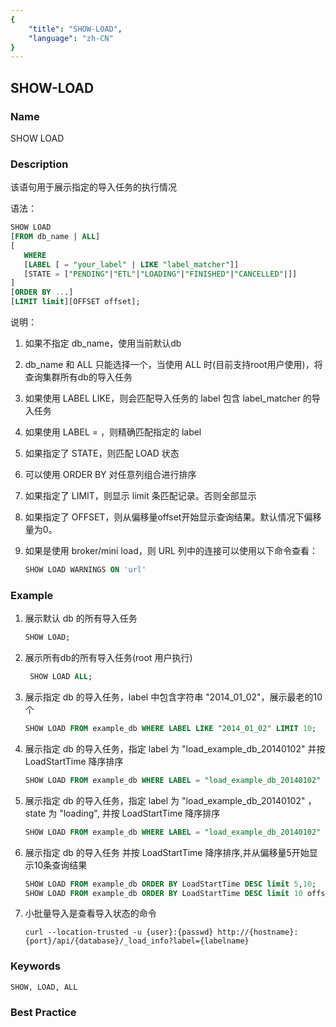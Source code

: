 ```yaml
---
{
    "title": "SHOW-LOAD",
    "language": "zh-CN"
}
---
```


<!--
Licensed to the Apache Software Foundation (ASF) under one
or more contributor license agreements.  See the NOTICE file
distributed with this work for additional information
regarding copyright ownership.  The ASF licenses this file
to you under the Apache License, Version 2.0 (the
"License"); you may not use this file except in compliance
with the License.  You may obtain a copy of the License at

  http://www.apache.org/licenses/LICENSE-2.0

Unless required by applicable law or agreed to in writing,
software distributed under the License is distributed on an
"AS IS" BASIS, WITHOUT WARRANTIES OR CONDITIONS OF ANY
KIND, either express or implied.  See the License for the
specific language governing permissions and limitations
under the License.
-->

## SHOW-LOAD

### Name

SHOW LOAD

### Description

该语句用于展示指定的导入任务的执行情况

语法：

```sql
SHOW LOAD
[FROM db_name | ALL]
[
   WHERE
   [LABEL [ = "your_label" | LIKE "label_matcher"]]
   [STATE = ["PENDING"|"ETL"|"LOADING"|"FINISHED"|"CANCELLED"|]]
]
[ORDER BY ...]
[LIMIT limit][OFFSET offset];
```

说明：

1) 如果不指定 db_name，使用当前默认db

1) db_name 和 ALL 只能选择一个，当使用 ALL 时(目前支持root用户使用)，将查询集群所有db的导入任务
    
1)  如果使用 LABEL LIKE，则会匹配导入任务的 label 包含 label_matcher 的导入任务
    
1)  如果使用 LABEL = ，则精确匹配指定的 label
    
1) 如果指定了 STATE，则匹配 LOAD 状态
    
1) 可以使用 ORDER BY 对任意列组合进行排序
    
1)  如果指定了 LIMIT，则显示 limit 条匹配记录。否则全部显示
    
1) 如果指定了 OFFSET，则从偏移量offset开始显示查询结果。默认情况下偏移量为0。
    
1)  如果是使用 broker/mini load，则 URL 列中的连接可以使用以下命令查看：
    
    ```sql
    SHOW LOAD WARNINGS ON 'url'
    ```

### Example

1. 展示默认 db 的所有导入任务
    
    ```sql
    SHOW LOAD;
    ```

1. 展示所有db的所有导入任务(root 用户执行)
    
   ```sql
    SHOW LOAD ALL;
    ```

1. 展示指定 db 的导入任务，label 中包含字符串 "2014_01_02"，展示最老的10个
    
    ```sql
    SHOW LOAD FROM example_db WHERE LABEL LIKE "2014_01_02" LIMIT 10;
    ```

1. 展示指定 db 的导入任务，指定 label 为 "load_example_db_20140102" 并按 LoadStartTime 降序排序
    
    ```sql
    SHOW LOAD FROM example_db WHERE LABEL = "load_example_db_20140102" ORDER BY LoadStartTime DESC;
    ```

1. 展示指定 db 的导入任务，指定 label 为 "load_example_db_20140102" ，state 为 "loading", 并按 LoadStartTime 降序排序
    
    ```sql
    SHOW LOAD FROM example_db WHERE LABEL = "load_example_db_20140102" AND STATE = "loading" ORDER BY LoadStartTime DESC;
    ```

1. 展示指定 db 的导入任务 并按 LoadStartTime 降序排序,并从偏移量5开始显示10条查询结果
    
    ```sql
    SHOW LOAD FROM example_db ORDER BY LoadStartTime DESC limit 5,10;
    SHOW LOAD FROM example_db ORDER BY LoadStartTime DESC limit 10 offset 5;
    ```
    
1. 小批量导入是查看导入状态的命令
    
    ```
    curl --location-trusted -u {user}:{passwd} http://{hostname}:{port}/api/{database}/_load_info?label={labelname}
    ```

### Keywords

    SHOW, LOAD, ALL

### Best Practice

